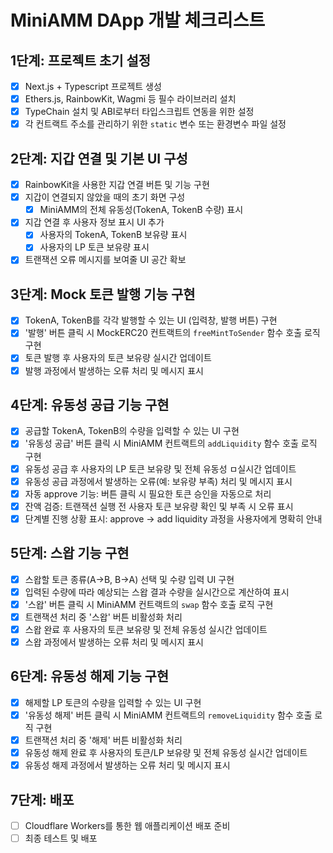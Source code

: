 # MiniAMM DApp 개발 체크리스트

## 1단계: 프로젝트 초기 설정
- [x] Next.js + Typescript 프로젝트 생성
- [x] Ethers.js, RainbowKit, Wagmi 등 필수 라이브러리 설치
- [x] TypeChain 설치 및 ABI로부터 타입스크립트 연동을 위한 설정
- [x] 각 컨트랙트 주소를 관리하기 위한 `static` 변수 또는 환경변수 파일 설정

## 2단계: 지갑 연결 및 기본 UI 구성
- [x] RainbowKit을 사용한 지갑 연결 버튼 및 기능 구현
- [x] 지갑이 연결되지 않았을 때의 초기 화면 구성
    - [x] MiniAMM의 전체 유동성(TokenA, TokenB 수량) 표시
- [x] 지갑 연결 후 사용자 정보 표시 UI 추가
    - [x] 사용자의 TokenA, TokenB 보유량 표시
    - [x] 사용자의 LP 토큰 보유량 표시
- [x] 트랜잭션 오류 메시지를 보여줄 UI 공간 확보

## 3단계: Mock 토큰 발행 기능 구현
- [x] TokenA, TokenB를 각각 발행할 수 있는 UI (입력창, 발행 버튼) 구현
- [x] '발행' 버튼 클릭 시 MockERC20 컨트랙트의 `freeMintToSender` 함수 호출 로직 구현
- [x] 토큰 발행 후 사용자의 토큰 보유량 실시간 업데이트
- [x] 발행 과정에서 발생하는 오류 처리 및 메시지 표시

## 4단계: 유동성 공급 기능 구현
- [x] 공급할 TokenA, TokenB의 수량을 입력할 수 있는 UI 구현
- [x] '유동성 공급' 버튼 클릭 시 MiniAMM 컨트랙트의 `addLiquidity` 함수 호출 로직 구현
- [x] 유동성 공급 후 사용자의 LP 토큰 보유량 및 전체 유동성 ㅁ실시간 업데이트
- [x] 유동성 공급 과정에서 발생하는 오류(예: 보유량 부족) 처리 및 메시지 표시
- [x] 자동 approve 기능: 버튼 클릭 시 필요한 토큰 승인을 자동으로 처리
- [x] 잔액 검증: 트랜잭션 실행 전 사용자 토큰 보유량 확인 및 부족 시 오류 표시
- [x] 단계별 진행 상황 표시: approve → add liquidity 과정을 사용자에게 명확히 안내

## 5단계: 스왑 기능 구현
- [x] 스왑할 토큰 종류(A→B, B→A) 선택 및 수량 입력 UI 구현
- [x] 입력된 수량에 따라 예상되는 스왑 결과 수량을 실시간으로 계산하여 표시
- [x] '스왑' 버튼 클릭 시 MiniAMM 컨트랙트의 `swap` 함수 호출 로직 구현
- [x] 트랜잭션 처리 중 '스왑' 버튼 비활성화 처리
- [x] 스왑 완료 후 사용자의 토큰 보유량 및 전체 유동성 실시간 업데이트
- [x] 스왑 과정에서 발생하는 오류 처리 및 메시지 표시

## 6단계: 유동성 해제 기능 구현
- [x] 해제할 LP 토큰의 수량을 입력할 수 있는 UI 구현
- [x] '유동성 해제' 버튼 클릭 시 MiniAMM 컨트랙트의 `removeLiquidity` 함수 호출 로직 구현
- [x] 트랜잭션 처리 중 '해제' 버튼 비활성화 처리
- [x] 유동성 해제 완료 후 사용자의 토큰/LP 보유량 및 전체 유동성 실시간 업데이트
- [x] 유동성 해제 과정에서 발생하는 오류 처리 및 메시지 표시

## 7단계: 배포
- [ ] Cloudflare Workers를 통한 웹 애플리케이션 배포 준비
- [ ] 최종 테스트 및 배포
